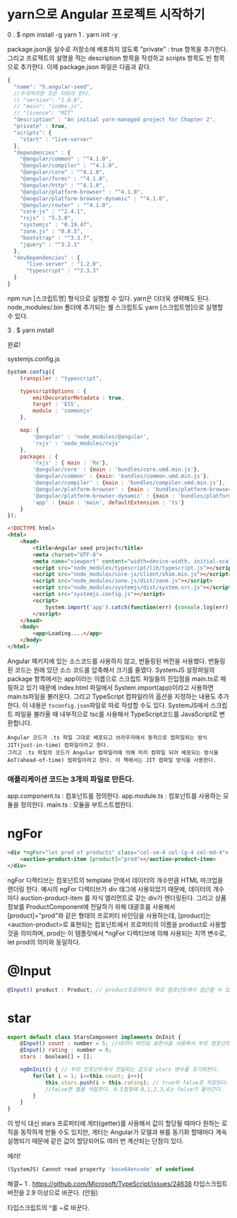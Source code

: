  # yarn으로 Angular 프로젝트 시작하기
 0 . $ npm install -g yarn
 1 . yarn init -y

package.json을 실수로 저장소에 배포하지 않도록 "private" : true 항목을 추가한다.
그리고 프로젝트의 설명을 적는 description 항목을 작성하고 scripts 항목도 빈 항목으로 추가한다. 이제 package.json 파일은 다음과 같다.
```js
{
  "name": "5.angular-seed",
  //주석처리한 것은 지워야 한다.
  // "version": "1.0.0",
  // "main": "index.js",
  // "license": "MIT"
  "description" : "An initial yarn-managed project for Chapter 2",
  "private" : true,
  "scripts": {
    "start" : "live-server"
  },
  "dependencies" : {
    "@angular/common" : "^4.1.0",
    "@angular/compiler" : "^4.1.0",
    "@angular/core" : "^4.1.0",
    "@angular/forms" : "^4.1.0",
    "@angular/http" : "^4.1.0",
    "@angular/platform-browser" : "^4.1.0",
    "@angular/platform-browser-dynamic" : "^4.1.0",
    "@angular/router" : "^4.1.0",
    "core-js" : "^2.4.1",
    "rxjs" : "5.3.0",
    "systemjs" : "0.19.47",
    "zone.js" : "0.8.5",
    "bootstrap" : "^3.3.7",
    "jquery" : "^3.2.1"
  },
  "devDependencies" : {
      "live-server" : "1.2.0",
      "typescript" : "^2.3.3"
  }
}
```
npm run \[스크립트명] 형식으로 실행할 수 있다.
yarn은 더더욱 생략해도 된다. node_modules/.bin 폴더에 추가되는 쉘 스크립트도 yarn \[스크립트명]으로 실행할 수 있다.

3 . $ yarn install

완료!

systemjs.config.js
```js
System.config({
    transpiler : "typescript",

    typescriptOptions : {
        emitDecoratorMetadata : true,
        target : 'ES5',
        module : 'commonjs'
    },

    map: {
        '@angular' : 'node_modules/@angular',
        'rxjs' : 'node_modules/rxjs'
    },
    packages : {
        'rxjs' : { main : 'Rx'},
        '@angular/core' : {main : 'bundles/core.umd.min.js'},
        '@angular/common' : {main: 'bundles/common.umd.min.js'},
        '@angular/compiler' : {main : 'bundles/compiler.umd.min.js'},
        '@angular/platform-browser' : {main : 'bundles/platform-browser.umd.min.js'},
        '@angular/platform-browser-dynamic' : {main : 'bundles/platform-browser-dynamic.umd.min.js'},
        'app' : {main : 'main', defaultExtension : 'ts'}
    }
});
```

```html
<!DOCTYPE html>
<html>
    <head>
        <title>Angular seed project</title>
        <meta charset="UTF-8">
        <meta name="viewport" content="width=device-width, initial-scale=1">
        <script src="node_modules/typescript/lib/typescript.js"></script>
        <script src="node_modules/core-js/client/shim.min.js"></script>
        <script src="node_modules/zone.js/dist/zone.js"></script>
        <script src="node_modules/systemjs/dist/system.src.js"></script>
        <script src="systemjs.config.js"></script>
        <script>
            System.import('app').catch(function(err) {console.log(err);});
        </script>
    </head>
    <body>
        <app>Loading....</app>
    </body>
</html> 
```



Angular 패키지에 있는 소스코드를 사용하지 않고, 번들링된 버전을 사용했다. 번들링된 코드는 원래 있던 소스 코드를 압축해서 크기를 줄였다.
SystemJS 설정파일의 package 항목에서는 app이라는 이름으로 스크립트 파일들의 진입점을 main.ts로 매핑하고 있기 때문에 index.html 파일에서 System.import(app)이라고 사용하면 main.ts파일을 불러온다.
그리고 TypeScript 컴파일러의 옵션을 지정하는 내용도 추가한다. 이 내용은 `tsconfig.json`파일로 따로 작성할 수도 있다.
SystemJS에서 스크립트 파일을 불러올 때 내부적으로 tsc를 사용해서 TypeScript코드를 JavaScript로 변환합니다.
```
Angular 코드가 .ts 파일 그대로 배포되고 브라우저에서 동적으로 컴파일하는 방식 JIT(just-in-time) 컴파일이라고 한다. 
그리고 .ts 파일의 코드가 Angular 컴파일러에 의해 미리 컴파일 되어 배포되는 방식을 AoT(ahead-of-time) 컴파일이라고 한다. 이 책에서는 JIT 컴파일 방식을 사용한다.
```

### 애플리케이션 코드는 3개의 파일로 만든다.
app.component.ts : 컴포넌트를 정의한다.
app.module.ts : 컴포넌트를 사용하는 모듈을 정의한다.
main.ts : 모듈을 부트스트랩한다.


# ngFor
```html
<div *ngFor="let prod of products" class="col-sm-4 col-lg-4 col-md-4">
    <auction-product-item [product]="prod"></auction-product-item>
</div>
```
ngFor 디렉티브는 컴포넌트의 template 안에서 데이터의 개수만큼 HTML 마크업을 렌더링 한다.
예시의 ngFor 디렉티브가 div 태그에 사용되었기 때문에, 데이터의 개수마다 auction-product-item 를 자식 엘리먼트로 갖는 div가 렌더링된다.
그리고 상품 정보를 ProductComponent에 전달하기 위해 대괄호를 사용해서 \[product]="prod"와 같은 형태의 프로퍼티 바인딩을 사용하는데, \[product]는 \<auction-product>로 표현되는 컴포넌트에서 프로퍼티의 이름을 product로 사용할 것을 의미하며, prod는 이 템플릿에서 *ngFor 디렉티브에 의해 사용되는 지역 변수로, let prod의 의미와 동일하다.


# @Input
```js
@Input() product : Product; // product프로퍼티가 부모 컴포넌트에서 접근할 수 있도록 컴포넌트 외부로 공개되어 있고, 부모 컴포넌트에서 값을 지정할 수 있다는 것을 의미한다.
```

# star
```js
export default class StarsComponent implements OnInit {
    @Input() count : number = 5; //데이터 바인딩 표현식을 사용해서 부모 컴포넌트에서 count와 rating 변수를 설정할 수 있도록 한다.
    @Input() rating : number = 0;
    stars : boolean[] = []; 

    ngOnInit() { // 부모 컨포넌트에서 전달되는 값으로 stars 변수를 초기화한다.
        for(let i = 1; i<=this.count; i++){
            this.stars.push(i > this.rating); // true와 false로 저장된다.
            //false면 별을 색칠한다. 4.5점일때 0,1,2,3,4는 false가 들어간다.
        }
    }
}
```
이 방식 대신 stars 프로퍼티에 게터(getter)를 사용해서 값이 할당될 때마다 원하는 로직을 동작하게 만들 수도 있지만, 게터는 Angular가 모델과 뷰를 동기화 할때마다 계속 실행되기 때문에 같은 값이 할당되어도 여러 번 계산되는 단점이 있다.

에러!
```js
(SystemJS) Cannot read property 'base64encode' of undefined
```
해결~
1 . https://github.com/Microsoft/TypeScript/issues/24638
타입스크립트 버전을 2.9 이상으로 바꾼다. (안됨)

타입스크립트의 ^를 ~로 바꾼다.
